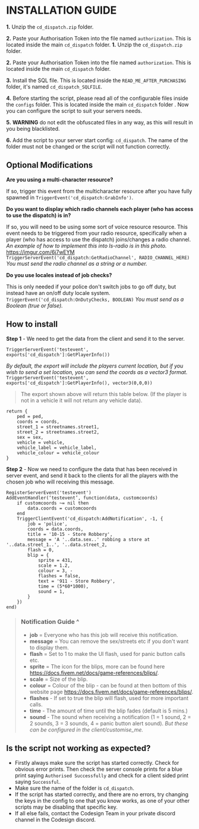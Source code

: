 
# INSTALLATION GUIDE
**1.** Unzip the `cd_dispatch.zip` folder.

**2.** Paste your Authorisation Token into the file named `authorization`. This is located inside the main `cd_dispatch` folder.
**1.** Unzip the `cd_dispatch.zip` folder.

**2.** Paste your Authorisation Token into the file named `authorization`. This is located inside the main `cd_dispatch` folder.

**3.** Install the SQL file. This is located inside the `READ_ME_AFTER_PURCHASING` folder, it's named `cd_dispatch_SQLFILE`.

 **4.** Before starting the script, please read all of the configurable files inside the `configs` folder. This is located inside the main `cd_dispatch` folder . Now you can configure the script to suit your servers needs.
 
 **5.** **WARNING** do not edit the obfuscated files in any way, as this will result in you being blacklisted.
 
 **6.** Add the script to your server start config: `cd_dispatch`. The name of the folder must not be changed or the script will not function correctly.

## Optional Modifications

**Are you using a multi-character resource?**

If so, trigger this event from the multicharacter resource after you have fully spawned in `TriggerEvent('cd_dispatch:GrabInfo')`.

**Do you want to display which radio channels each player (who has access to use the dispatch) is in?**

If so, you will need to be using some sort of voice resource resource. This event needs to be triggered from your radio resource, specifically when a player (who has access to use the dispatch) joins/changes a radio channel.
*An example of how to implement this into ls-radio is in this photo.*
https://imgur.com/6j7wEYM
`TriggerServerEvent('cd_dispatch:GetRadioChannel', RADIO_CHANNEL_HERE)` *You must send the radio channel as a string or a number.*

**Do you use locales instead of job checks?**

This is only needed if your police don't switch jobs to go off duty, but instead have an on/off duty locale system.
`TriggerEvent('cd_dispatch:OnDutyChecks, BOOLEAN)` *You must send as a Boolean (true or false).*

## How to install

**Step 1** - We need to get the data from the client and send it to the server.

    TriggerServerEvent('testevent', exports['cd_dispatch']:GetPlayerInfo())

*By default, the export will include the players current location, but if you wish to send a set location, you can send the coords as a vector3 format.*
`TriggerServerEvent('testevent', exports['cd_dispatch']:GetPlayerInfo(), vector3(0,0,0))`


> The export shown above will return this table below. (If the player is not
> in a vehicle it will not return any vehicle data).

    return {
	    ped = ped,
	    coords = coords,
	    street_1 = streetnames.street1,
	    street_2 = streetnames.street2,
	    sex = sex,
	    vehicle = vehicle,
	    vehicle_label = vehicle_label,
	    vehicle_colour = vehicle_colour
    }

**Step 2** - Now we need to configure the data that has been received in server event, and send it back to the clients for all the players with the chosen job who will receiving this message.


	RegisterServerEvent('testevent')
	AddEventHandler(‘testevent’, function(data, customcoords)
		if customcoords ~= nil then
			data.coords = customcoords
		end
		TriggerClientEvent('cd_dispatch:AddNotification', -1, {
			job = 'police', 
			coords = data.coords,
			title = '10-15 - Store Robbery',
			message = 'A '..data.sex..' robbing a store at '..data.street_1..', '..data.street_2, 
			flash = 0, 
			blip = {
				sprite = 431, 
				scale = 1.2, 
				colour = 3, -
				flashes = false, 
				text = '911 - Store Robbery',
				time = (5*60*1000),
				sound = 1,
			}
		})
	end)

> ### Notification Guide ^
> - **job** = Everyone who has this job will receive this notification.
> - **message** = You can remove the sex/streets etc if you don't want to display them.
> - **flash** = Set to 1 to make the UI flash, used for panic button calls etc.
> - **sprite** = The icon for the blips,  more can be found here https://docs.fivem.net/docs/game-references/blips/.
> - **scale** = Size of the blip.
> - **colour** = Colour of the blip - can be found at then bottom of this website page https://docs.fivem.net/docs/game-references/blips/.
> - **flashes** - If set to true the blip will flash, used for more important calls.
> - **time** - The amount of time until the blip fades (default is 5 mins.)
> - **sound** - The sound when receiving a notification (1 = 1 sound, 2 = 2 sounds, 3 = 3 sounds, 4 = panic button alert sound). *But these can be configured in the client/customise_me.*




## Is the script not working as expected?
- Firstly always make sure the script has started correctly. Check for obvious error prints. Then check the server console prints for a blue print saying `Authorised Successfully` and check for a client sided print saying `Successful`.
- Make sure the name of the folder is `cd_dispatch`.
- If the script has started correctly, and there are no errors, try changing the keys in the config to one that you know works, as one of your other scripts may be disabling that specific key.
- If all else fails, contact the Codesign Team in your private discord channel in the Codesign discord.
